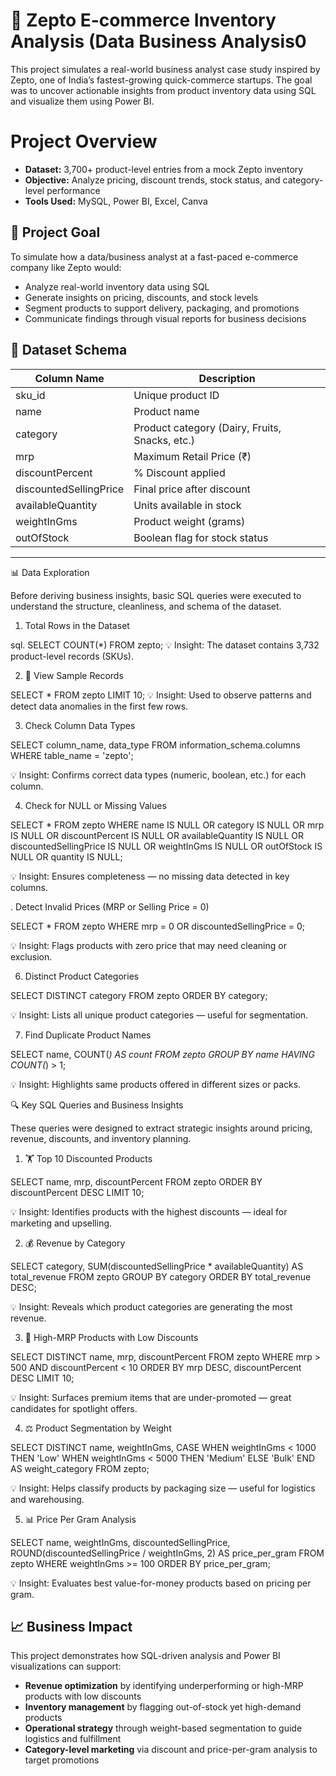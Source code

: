 # 🛒 Zepto E-commerce Inventory Analysis (Data Business Analysis0
This project simulates a real-world business analyst case study inspired by Zepto, one of India’s fastest-growing quick-commerce startups. The goal was to uncover actionable insights from product inventory data using SQL and visualize them using Power BI.

#  Project Overview

-  **Dataset:** 3,700+ product-level entries from a mock Zepto inventory
-  **Objective:** Analyze pricing, discount trends, stock status, and category-level performance
-  **Tools Used:** MySQL, Power BI, Excel, Canva

## 🎯 Project Goal

To simulate how a data/business analyst at a fast-paced e-commerce company like Zepto would:
- Analyze real-world inventory data using SQL
- Generate insights on pricing, discounts, and stock levels
- Segment products to support delivery, packaging, and promotions
- Communicate findings through visual reports for business decisions


## 🧾 Dataset Schema

| Column Name             | Description                                    |
|-------------------------|------------------------------------------------|
| sku_id                  | Unique product ID                             |
| name                    | Product name                                   |
| category                | Product category (Dairy, Fruits, Snacks, etc.) |
| mrp                     | Maximum Retail Price (₹)                       |
| discountPercent         | % Discount applied                             |
| discountedSellingPrice  | Final price after discount                     |
| availableQuantity       | Units available in stock                       |
| weightInGms             | Product weight (grams)                         |
| outOfStock              | Boolean flag for stock status                  |



---

📊 Data Exploration

Before deriving business insights, basic SQL queries were executed to understand the structure, cleanliness, and schema of the dataset.

1. Total Rows in the Dataset

sql.
SELECT COUNT(*) FROM zepto;
💡 Insight: The dataset contains 3,732 product-level records (SKUs).

2. 🧾 View Sample Records

SELECT * FROM zepto LIMIT 10;
💡 Insight: Used to observe patterns and detect data anomalies in the first few rows.


3.  Check Column Data Types

SELECT column_name, data_type
FROM information_schema.columns
WHERE table_name = 'zepto';

💡 Insight: Confirms correct data types (numeric, boolean, etc.) for each column.

4.  Check for NULL or Missing Values

SELECT *
FROM zepto
WHERE name IS NULL OR category IS NULL OR mrp IS NULL
   OR discountPercent IS NULL OR availableQuantity IS NULL
   OR discountedSellingPrice IS NULL OR weightInGms IS NULL
   OR outOfStock IS NULL OR quantity IS NULL;

💡 Insight: Ensures completeness — no missing data detected in key columns.

.  Detect Invalid Prices (MRP or Selling Price = 0)

SELECT * FROM zepto
WHERE mrp = 0 OR discountedSellingPrice = 0;

💡 Insight: Flags products with zero price that may need cleaning or exclusion.

6.  Distinct Product Categories

SELECT DISTINCT category FROM zepto ORDER BY category;

💡 Insight: Lists all unique product categories — useful for segmentation.

7.  Find Duplicate Product Names

SELECT name, COUNT(*) AS count
FROM zepto
GROUP BY name
HAVING COUNT(*) > 1;

💡 Insight: Highlights same products offered in different sizes or packs.



🔍 Key SQL Queries and Business Insights

These queries were designed to extract strategic insights around pricing, revenue, discounts, and inventory planning.

1. 🏋️ Top 10 Discounted Products

SELECT name, mrp, discountPercent
FROM zepto
ORDER BY discountPercent DESC
LIMIT 10;

💡 Insight: Identifies products with the highest discounts — ideal for marketing and upselling.

2. 💰 Revenue by Category

SELECT category,
       SUM(discountedSellingPrice * availableQuantity) AS total_revenue
FROM zepto
GROUP BY category
ORDER BY total_revenue DESC;

💡 Insight: Reveals which product categories are generating the most revenue.

3. 🛑 High-MRP Products with Low Discounts

SELECT DISTINCT name, mrp, discountPercent
FROM zepto
WHERE mrp > 500 AND discountPercent < 10
ORDER BY mrp DESC, discountPercent DESC
LIMIT 10;

💡 Insight: Surfaces premium items that are under-promoted — great candidates for spotlight offers.

4. ⚖️ Product Segmentation by Weight

SELECT DISTINCT name, weightInGms,
  CASE
    WHEN weightInGms < 1000 THEN 'Low'
    WHEN weightInGms < 5000 THEN 'Medium'
    ELSE 'Bulk'
  END AS weight_category
FROM zepto;

💡 Insight: Helps classify products by packaging size — useful for logistics and warehousing.

5. 📊 Price Per Gram Analysis

SELECT name, weightInGms, discountedSellingPrice,
       ROUND(discountedSellingPrice / weightInGms, 2) AS price_per_gram
FROM zepto
WHERE weightInGms >= 100
ORDER BY price_per_gram;

💡 Insight: Evaluates best value-for-money products based on pricing per gram.


## 📈 Business Impact

This project demonstrates how SQL-driven analysis and Power BI visualizations can support:
- **Revenue optimization** by identifying underperforming or high-MRP products with low discounts
- **Inventory management** by flagging out-of-stock yet high-demand products
- **Operational strategy** through weight-based segmentation to guide logistics and fulfillment
- **Category-level marketing** via discount and price-per-gram analysis to target promotions





